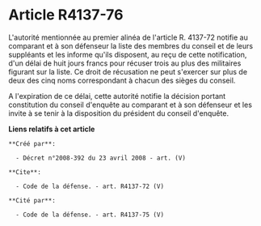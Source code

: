 # Article R4137-76

L'autorité mentionnée au premier alinéa de l'article R. 4137-72 notifie au comparant et à son défenseur la liste des membres
du conseil et de leurs suppléants et les informe qu'ils disposent, au reçu de cette notification, d'un délai de huit jours
francs pour récuser trois au plus des militaires figurant sur la liste. Ce droit de récusation ne peut s'exercer sur plus de
deux des cinq noms correspondant à chacun des sièges du conseil.

A l'expiration de ce délai, cette autorité notifie la décision portant constitution du conseil d'enquête au comparant et à
son défenseur et les invite à se tenir à la disposition du président du conseil d'enquête.

**Liens relatifs à cet article**

	**Créé par**:

	  - Décret n°2008-392 du 23 avril 2008 - art. (V)

	**Cite**:

	  - Code de la défense. - art. R4137-72 (V)

	**Cité par**:

	  - Code de la défense. - art. R4137-75 (V)
